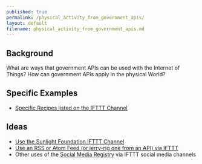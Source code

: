 ```yaml
---
published: true
permalink: /physical_activity_from_government_apis/
layout: default
filename: physical_activity_from_government_apis.md
---
```



## Background

What are ways that government APIs can be used with the Internet of Things?  How can government APIs apply in the physical World?  

## Specific Examples 
* [Specific Recipes listed on the IFTTT Channel](https://ifttt.com/sunlightfoundation)

## Ideas 
* [Use the Sunlight Foundation IFTTT Channel](https://ifttt.com/sunlightfoundation)
* [Use an RSS or Atom Feed (or jerry-rig one from an API) via IFTTT](https://ifttt.com/feed)
* Other uses of the [Social Media Registry](http://registry.usa.gov) via IFTTT social media channels

